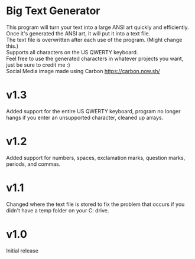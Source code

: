 # Big Text Generator
This program will turn your text into a large ANSI art quickly and efficiently.<br/>
Once it's generated the ANSI art, it will put it into a text file.<br/>
The text file is overwritten after each use of the program. (Might change this.)<br/>
Supports all characters on the US QWERTY keyboard.<br/>
Feel free to use the generated characters in whatever projects you want, just be sure to credit me :)<br/>
Social Media image made using Carbon https://carbon.now.sh/

# v1.3
Added support for the entire US QWERTY keyboard, program no longer hangs if you enter an unsupported character, cleaned up arrays.

# v1.2
Added support for numbers, spaces, exclamation marks, question marks, periods, and commas.

# v1.1
Changed where the text file is stored to fix the problem that occurs if you didn't have a temp folder on your C: drive.

# v1.0
Initial release
